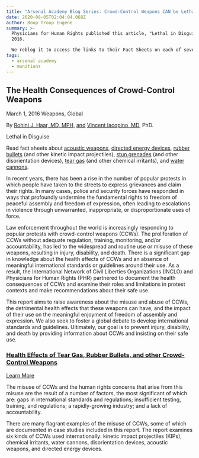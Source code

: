 ```yaml
---
title: "Arsenal Academy Blog Series: Crowd-Control Weapons CAN be Lethal"
date: 2020-08-05T02:04:04.068Z
author: Boop Troop Eugene
summary: >-
  Physicians for Human Rights published this article, "Lethal in Disguise," in
  2016. 

  We reblog it to access the links to their Fact Sheets on each of several crowd-control munitions, on which to base future more in-depth Arsenal Academy blog posts on each.
tags:
  - arsenal academy
  - munitions
---
```

<!--StartFragment-->

## The Health Consequences of Crowd-Control Weapons

March 1, 2016 Weapons, Global

By [Rohini J. Haar, MD, MPH,](https://phr.org/people/rohini-j-haar-md-mph/) [and](<>) [Vincent Iacopino, MD,](https://phr.org/people/vincent-iacopino-md-phd/%22) PhD.

Lethal in Disguise

Read fact sheets about [acoustic weapons](https://phr.org/wp-content/uploads/2020/06/PHR_INCLO_Fact_Sheets_Acoustic_Weapons.pdf), [directed energy devices](https://phr.org/wp-content/uploads/2020/06/PHR_INCLO_Fact_Sheet_Drected_Energy_Devices.pdf), [rubber bullets](https://phr.org/our-work/resources/health-impacts-of-crowd-control-weapons-kinetic-impact-projectiles-rubber-bullets/) (and other kinetic impact projectiles), [stun grenades](https://phr.org/wp-content/uploads/2020/06/PHR_INCLO_Fact_Sheet_Disorientation_Devices.pdf) (and other disorientation devices), [tear gas](https://phr.org/our-work/resources/health-impacts-of-crowd-control-weapons-chemical-irritants-tear-gas-and-pepper-spray/) (and other chemical irritants), and [water cannons](https://phr.org/wp-content/uploads/2020/06/PHR_INCLO_Fact_Sheets_Water_Cannons.pdf).

In recent years, there has been a rise in the number of popular protests in which people have taken to the streets to express grievances and claim their rights. In many cases, police and security forces have responded in ways that profoundly undermine the fundamental rights to freedom of peaceful assembly and freedom of expression, often leading to escalations in violence through unwarranted, inappropriate, or disproportionate uses of force.

Law enforcement throughout the world is increasingly responding to popular protests with crowd-control weapons (CCWs). The proliferation of CCWs without adequate regulation, training, monitoring, and/or accountability, has led to the widespread and routine use or misuse of these weapons, resulting in injury, disability, and death. There is a significant gap in knowledge about the health effects of CCWs and an absence of meaningful international standards or guidelines around their use. As a result, the International Network of Civil Liberties Organizations (INCLO) and Physicians for Human Rights (PHR) partnered to document the health consequences of CCWs and examine their roles and limitations in protest contexts and make recommendations about their safe use.

This report aims to raise awareness about the misuse and abuse of CCWs, the detrimental health effects that these weapons can have, and the impact of their use on the meaningful enjoyment of freedom of assembly and expression. We also seek to foster a global debate to develop international standards and guidelines. Ultimately, our goal is to prevent injury, disability, and death by providing information about CCWs and insisting on their safe use.

### [Health Effects of Tear Gas, Rubber Bullets, and other Crowd-Control Weapons](https://phr.org/issues/weapons/non-lethal-weapons-used-with-excessive-force/)

[Learn More](https://phr.org/issues/weapons/non-lethal-weapons-used-with-excessive-force/)

The misuse of CCWs and the human rights concerns that arise from this misuse are the result of a number of factors, the most significant of which are: gaps in international standards and regulations; insufficient testing, training, and regulations; a rapidly-growing industry; and a lack of accountability.

There are many flagrant examples of the misuse of CCWs, some of which are documented in case studies included in this report. The report examines six kinds of CCWs used internationally: kinetic impact projectiles (KIPs), chemical irritants, water cannons, disorientation devices, acoustic weapons, and directed energy devices.

<!--EndFragment-->
